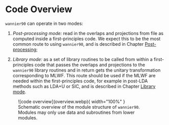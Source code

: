# Code Overview

`wannier90` can operate in two modes:

1.  *Post-processing mode:* read in the overlaps and projections from
    file as computed inside a first-principles code. We expect this to
    be the most common route to using `wannier90`, and is described in
    Chapter [Post-processing](../postproc);

2.  *Library mode:* as a set of library routines to be called from
    within a first-principles code that passes the overlaps and
    projections to the `wannier90` library routines and in return gets
    the unitary transformation corresponding to MLWF. This route should
    be used if the MLWF are needed within the first-principles code, for
    example in post-LDA methods such as LDA+U or SIC, and is described
    in Chapter [Library mode](../library_mode).

<figure markdown="span">
![code overview](overview.webp){ width="100%" }
<figcaption>Schematic overview of the module structure of
<code>wannier90</code>. Modules may only use data and subroutines from
lower modules.</figcaption>
</figure>
